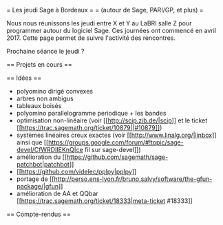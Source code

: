 = Les jeudi Sage à Bordeaux =
= (autour de Sage, PARI/GP, et plus) =

Nous nous réunissons les jeudi entre X et Y au LaBRI salle Z pour programmer autour du logiciel Sage. Ces journées ont commencé en avril 2017. Cette page permet de suivre l'activité des rencontres.

Prochaine séance le jeudi ?

== Projets en cours ==

== Idées ==

 * polyomino dirigé convexes
 * arbres non ambigus
 * tableaux boisés
 * polyomino parallelogramme periodique + les bandes 
 * optimisation non-linéaire (voir [[http://scip.zib.de/|scip]] et le ticket [[https://trac.sagemath.org/ticket/10879||#10879]])
 * systèmes linéaires creux exactes (voir [[http://www.linalg.org/|linbox]] ainsi que [[https://groups.google.com/forum/#!topic/sage-devel/CfWRDIIEKnQ|ce fil sur sage-devel]])
 * amélioration du [[https://github.com/sagemath/sage-patchbot|patchbot]]
 * [[https://github.com/videlec/pplpy|pplpy]]
 * portage de [[http://perso.ens-lyon.fr/bruno.salvy/software/the-gfun-package/|gfun]]
 * amélioration de AA et QQbar [[https://trac.sagemath.org/ticket/18333|meta-ticket #18333]]

== Compte-rendus ==
